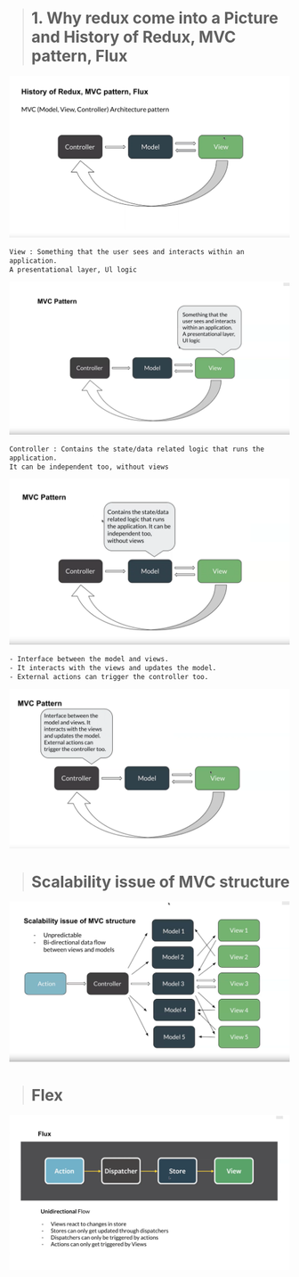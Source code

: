 ># 1. Why redux come into a Picture and History of Redux, MVC pattern, Flux

![](./example1/src/assets/image1.png)


```
View : Something that the user sees and interacts within an application.
A presentational layer, Ul logic
```

![](./example1/src/assets/image2.png)


```
Controller : Contains the state/data related logic that runs the application. 
It can be independent too, without views
```
![](./example1/src/assets/image3.png)


```
- Interface between the model and views. 
- It interacts with the views and updates the model.
- External actions can trigger the controller too.
```
![](./example1/src/assets/image4.png)

># Scalability issue of MVC structure

![](./example1/src/assets/image5.png)

># Flex

![](./example1/src/assets/image6.png)